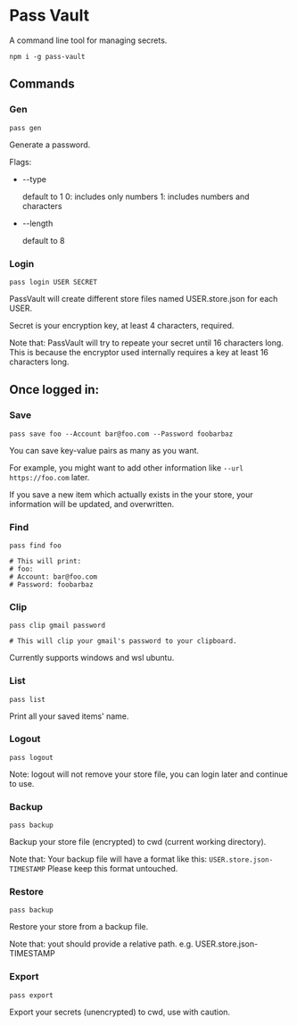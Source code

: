 # Pass Vault

A command line tool for managing secrets.

```
npm i -g pass-vault
```

## Commands

### Gen

```
pass gen
```

Generate a password.

Flags:
- --type

    default to 1
    0: includes only numbers
    1: includes numbers and characters
- --length

    default to 8

### Login

```
pass login USER SECRET
```

PassVault will create different store files named USER.store.json for each USER.

Secret is your encryption key, at least 4 characters, required.

Note that:
    PassVault will try to repeate your secret until 16 characters long.
    This is because the encryptor used internally requires a key at least 16 characters long.

## Once logged in:

### Save

```
pass save foo --Account bar@foo.com --Password foobarbaz
```

You can save key-value pairs as many as you want.

For example, you might want to add other information like ` --url https://foo.com ` later.

If you save a new item which actually exists in the your store, your information will be updated, and overwritten.

### Find

```
pass find foo

# This will print:
# foo:
# Account: bar@foo.com
# Password: foobarbaz
```

### Clip

```
pass clip gmail password

# This will clip your gmail's password to your clipboard.
```

Currently supports windows and wsl ubuntu.

### List

```
pass list
```

Print all your saved items' name.

### Logout

```
pass logout
```

Note: logout will not remove your store file, you can login later and continue to use.

### Backup

```
pass backup
```

Backup your store file (encrypted) to cwd (current working directory).

Note that:
    Your backup file will have a format like this:
    `USER.store.json-TIMESTAMP`
    Please keep this format untouched.

### Restore

```
pass backup
```

Restore your store from a backup file.

Note that: yout should provide a relative path. e.g. USER.store.json-TIMESTAMP

### Export

```
pass export
```

Export your secrets (unencrypted) to cwd, use with caution.